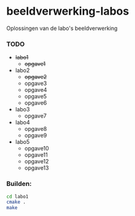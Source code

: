 beeldverwerking-labos
=====================

Oplossingen van de labo's beeldverwerking

### TODO

- ~~labo1~~
  - ~~opgave1~~
- labo2
  - ~~opgave2~~
  - opgave3
  - opgave4
  - opgave5
  - opgave6
- labo3
  - opgave7
- labo4
  - opgave8
  - opgave9
- labo5
  - opgave10
  - opgave11
  - opgave12
  - opgave13

### Builden:

```bash
cd labo1
cmake .
make
```
